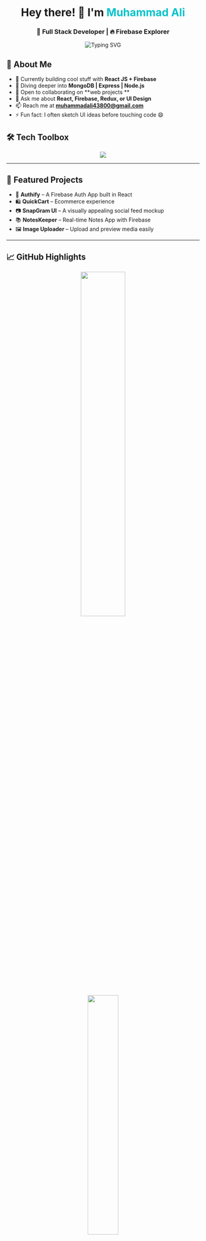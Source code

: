 <h1 align="center">Hey there! 👋 I'm <span style="color:#00C2CB;">Muhammad Ali</span></h1>
<h3 align="center">🚀 Full Stack Developer | 🔥 Firebase Explorer</h3>
<p align="center">
  <img src="https://readme-typing-svg.herokuapp.com?font=Fira+Code&weight=500&pause=1000&color=36BCF7&center=true&vCenter=true&width=435&lines=Building+with+React;Crafting+Beautiful+UIs;Let%E2%80%99s+Collaborate+and+Create!" alt="Typing SVG" />
</p>

## 🧠 About Me

- 🔭 Currently building cool stuff with **React JS + Firebase**
- 🌱 Diving deeper into **MongoDB | Express | Node.js**
- 👯 Open to collaborating on **web projects **
- 💬 Ask me about **React, Firebase, Redux, or UI Design**
- 📫 Reach me at **[muhammadali43800@gmail.com](mailto:muhammadali43800@gmail.com)**
- ⚡ Fun fact: I often sketch UI ideas before touching code 😄

## 🛠️ Tech Toolbox

<p align="center">
  <img src="https://skillicons.dev/icons?i=react,nodejs,express,mongodb,firebase,html,css,js,ts,tailwind,github,vscode" />
</p>

---

## 🚀 Featured Projects

- 🔐 **Authify** – A Firebase Auth App built in React  
- 🛍 **QuickCart** – Ecommerce experience  
- 📷 **SnapGram UI** – A visually appealing social feed mockup  
- 📚 **NotesKeeper** – Real-time Notes App with Firebase  
- 🖼️ **Image Uploader** – Upload and preview media easily
---

## 📈 GitHub Highlights

<p align="center">
  <img src="https://github-readme-stats.vercel.app/api?username=MUHAMMADALLEEY&show_icons=true&theme=tokyonight&border_radius=10" width="48%" />
</p>
<p align="center">
  <img src="https://github-readme-stats.vercel.app/api/top-langs/?username=MUHAMMADALLEEY&layout=compact&theme=tokyonight&border_radius=10" width="40%" />
</p>

---

## 🌐 Connect with Me

<p align="center">
  <a href="https://linkedin.com/in/muhammad-a-105104253" target="_blank">
    <img src="https://img.shields.io/badge/LinkedIn-%230077B5.svg?&style=for-the-badge&logo=linkedin&logoColor=white" />
</a>
  <a href="mailto:muhammadali43800@gmail.com">
    <img src="https://img.shields.io/badge/Gmail-D14836?style=for-the-badge&logo=gmail&logoColor=white" />
  </a>
 <a href="https://portfolio-nine-coral-16.vercel.app/" target="_blank">
    <img src="https://img.shields.io/badge/Portfolio-%23000000.svg?&style=for-the-badge&logo=firefox&logoColor=white" />
</a>
</p>

---

## ☕ Support My Work
<p align="center">
  <img src="https://img.shields.io/badge/Support%20My%20Project%20🚀-Sponsor%20My%20Work-blue?style=for-the-badge&logo=github&logoColor=white" />

</p>


<h2 align="center">My Projects</h2>
<div style="display: flex; flex-wrap: wrap; justify-content: center;">
  <!-- Project Card 1 -->
  <div style="border: 1px solid #ccc; border-radius: 8px; margin: 10px; padding: 15px; width: 250px; background-color: #f7f7f7;">
    <h3 align="center">Project 1: React App</h3>
    <p align="center">A simple React application to showcase my skills.</p>
    <!-- Project Image -->
    <img src="https://via.placeholder.com/200x150" alt="Project 1 Image" style="display: block; margin: 0 auto; border-radius: 5px;" />
    <img src="https://img.shields.io/badge/React%20App-blue?style=for-the-badge&logo=react&logoColor=white" style="display: block; margin: 10px auto;" />
    <a href="https://github.com/MUHAMMADALLEEY/project1" target="_blank" style="display: block; text-align: center; margin-top: 10px; color: blue;">View Project</a>
  </div>

  <!-- Project Card 2 -->
  <div style="border: 1px solid #ccc; border-radius: 8px; margin: 10px; padding: 15px; width: 250px; background-color: #f7f7f7;">
    <h3 align="center">Project 2: Node.js API</h3>
    <p align="center">A RESTful API built with Node.js and Express.</p>
    <!-- Project Image -->
    <img src="https://via.placeholder.com/200x150" alt="Project 2 Image" style="display: block; margin: 0 auto; border-radius: 5px;" />
    <img src="https://img.shields.io/badge/Node.js%20API-brightgreen?style=for-the-badge&logo=node.js&logoColor=white" style="display: block; margin: 10px auto;" />
    <a href="https://github.com/MUHAMMADALLEEY/project2" target="_blank" style="display: block; text-align: center; margin-top: 10px; color: blue;">View Project</a>
  </div>

  <!-- Project Card 3 -->
  <div style="border: 1px solid #ccc; border-radius: 8px; margin: 10px; padding: 15px; width: 250px; background-color: #f7f7f7;">
    <h3 align="center">Project 3: Python Script</h3>
    <p align="center">A Python script for data analysis and visualization.</p>
    <!-- Project Image -->
    <img src="https://via.placeholder.com/200x150" alt="Project 3 Image" style="display: block; margin: 0 auto; border-radius: 5px;" />
    <img src="https://img.shields.io/badge/Python%20Script-yellow?style=for-the-badge&logo=python&logoColor=white" style="display: block; margin: 10px auto;" />
    <a href="https://github.com/MUHAMMADALLEEY/project3" target="_blank" style="display: block; text-align: center; margin-top: 10px; color: blue;">View Project</a>
  </div>

  <!-- Project Card 4 -->
  <div style="border: 1px solid #ccc; border-radius: 8px; margin: 10px; padding: 15px; width: 250px; background-color: #f7f7f7;">
    <h3 align="center">Project 4: Vue.js App</h3>
    <p align="center">A Vue.js app for managing tasks efficiently.</p>
    <!-- Project Image -->
    <img src="https://via.placeholder.com/200x150" alt="Project 4 Image" style="display: block; margin: 0 auto; border-radius: 5px;" />
    <img src="https://img.shields.io/badge/Vue.js%20App-orange?style=for-the-badge&logo=vue.js&logoColor=white" style="display: block; margin: 10px auto;" />
    <a href="https://github.com/MUHAMMADALLEEY/project4" target="_blank" style="display: block; text-align: center; margin-top: 10px; color: blue;">View Project</a>
  </div>
</div>



 📊 Visitor Count
<p align="center">
  <img src="https://komarev.com/ghpvc/?username=MUHAMMADALLEEY&label=Visitors&color=0e75b6&style=flat" />
</p>

